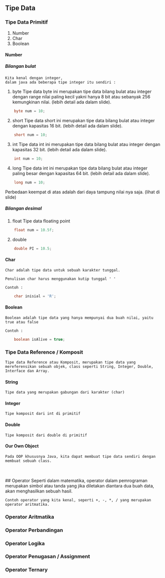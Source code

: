 ## Tipe Data

### Tipe Data Primitif
1. Number
2. Char
3. Boolean

#### Number
##### Bilangan bulat
    Kita kenal dengan integer,
    dalam java ada beberapa tipe integer itu sendiri :

1. byte
Tipe data byte ini merupakan tipe data bilang bulat atau integer dengan range nilai paling kecil yakni hanya 8 bit atau sebanyak 256 kemungkinan nilai. (lebih detail ada dalam slide).
``` java
    byte num = 10;
```
2. short 
Tipe data short ini merupakan tipe data bilang bulat atau integer dengan kapasitas 16 bit. (lebih detail ada dalam slide).  
``` java
    short num = 10;
```
3. int
Tipe data int ini merupakan tipe data bilang bulat atau integer dengan kapasitas 32 bit. (lebih detail ada dalam slide).
``` java
    int num = 10;
```
4. long
Tipe data int ini merupakan tipe data bilang bulat atau integer paling besar dengan kapasitas 64 bit. (lebih detail ada dalam slide).
``` java
    long num = 10;
```

Perbedaan keempat di atas adalah dari daya tampung nilai nya saja. (lihat di slide)
##### Bilangan desimal
1. float
Tipe data floating point
``` java
    float num = 10.5f;
```
2. double
``` java
    double PI = 10.5;
```

#### Char
    Char adalah tipe data untuk sebuah karakter tunggal.
    
    Penulisan char harus menggunakan kutip tunggal ' '

    Contoh :
``` java
    char inisial = 'R';
```
#### Boolean
    Boolean adalah tipe data yang hanya mempunyai dua buah nilai, yaitu true atau false

    Contoh :
``` java
    boolean isAlive = true;
```

### Tipe Data Reference / Komposit
    Tipe data Reference atau Komposit, merupakan tipe data yang mereferensikan sebuah objek, class seperti String, Integer, Double, Interface dan Array.
#### String
    Tipe data yang merupakan gabungan dari karakter (char)

#### Integer
    Tipe komposit dari int di primitif

#### Double
    Tipe komposit dari double di primitif

#### Our Own Object
    Pada OOP khususnya Java, kita dapat membuat tipe data sendiri dengan membuat sebuah class.


<br>
<br>
## Operator
    Seperti dalam matematika, operator dalam pemrograman merupakan simbol atau tanda yang jika diletakan diantara dua buah data, akan menghasilkan sebuah hasil.

    Contoh operator yang kita kenal, seperti +, -, *, / yang merupakan operator aritmatika.

### Operator Aritmatika

### Operator Perbandingan

### Operator Logika

### Operator Penugasan / Assignment

### Operator Ternary

   